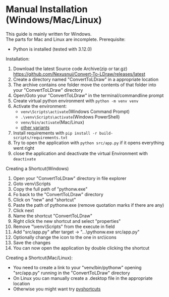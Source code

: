 # Manual Installation (Windows/Mac/Linux)
This guide is mainly written for Windows.  
The parts for Mac and Linux are incomplete.
Prerequisite:
- Python is installed (tested with 3.12.0)

Installation:
1. Download the latest Source code Archive(zip or tar.gz)  
https://github.com/Nexusnui/Convert-To-LDraw/releases/latest  
2. Create a directory named "ConvertToLDraw" in a appropriate location  
3. The archive contains one folder move the contents of that folder into your "ConvertToLDraw" directory  
4. Open/Goto your "ConvertToLDraw" in the terminal/commandline prompt  
5. Create virtual python environment with `python -m venv venv`
6. Activate the environment:
   - `venv\Scripts\activate`(Windows Command Prompt)
   - `.\venv\Scripts\activate`(Windows PowerShell)
   - `venv/bin/activate`(Mac/Linux)
   - [other variants](https://docs.python.org/3/library/venv.html#how-venvs-work)
7. Install requirements with `pip install -r build-scripts/requirements.txt`
8. Try to open the application with `python src/app.py` if it opens everything went right
9. close the application and deactivate the virtual Environment with `deactivate`

Creating a Shortcut(Windows)
1. Open your "ConvertToLDraw" directory in file explorer
2. Goto venv\Scripts
3. Copy the full path of "pythonw.exe"
4. Fo back to the "ConvertToLDraw" directory
5. Click on "new" and "shortcut"
6. Paste the path of pythonw.exe (remove quotation marks if there are any)
7. Click next
8. Name the shortcut "ConvertToLDraw"
9. Right click the new shortcut and select "properties"
10. Remove "\venv\Scripts" from the execute in field
11. Add "src/app.py" after target -> "...\pythonw.exe src/app.py"
12. Optionally change the icon to the one in src\icons
13. Save the changes
14. You can now open the application by double clicking the shortcut

Creating a Shortcut(Mac/Linux):
- You need to create a link to your "venv/bin/pythonw" opening "src/app.py" running in the "ConvertToLDraw" directory
- On Linux you can manually create a .desktop file in the appropriate location
- Otherwise you might want try [pyshortcuts](https://newville.github.io/pyshortcuts/)